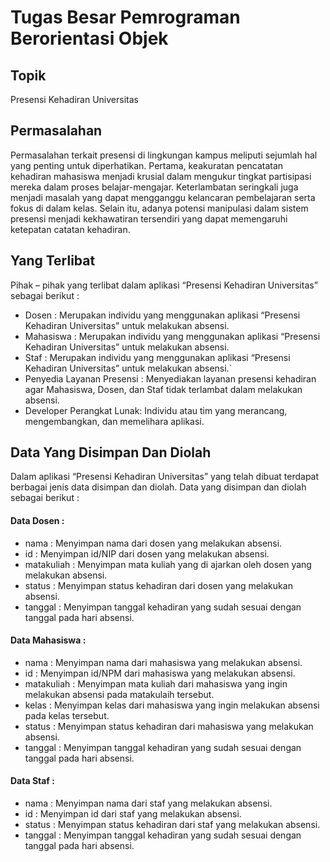 # Tugas Besar Pemrograman Berorientasi Objek

## Topik 
Presensi Kehadiran Universitas 

## Permasalahan 
Permasalahan terkait presensi di lingkungan kampus meliputi sejumlah hal yang penting untuk diperhatikan. Pertama, keakuratan pencatatan kehadiran mahasiswa menjadi krusial dalam mengukur tingkat partisipasi mereka dalam proses belajar-mengajar. Keterlambatan seringkali juga menjadi masalah yang dapat mengganggu kelancaran pembelajaran serta fokus di dalam kelas. Selain itu, adanya potensi manipulasi dalam sistem presensi menjadi kekhawatiran tersendiri yang dapat memengaruhi ketepatan catatan kehadiran.

## Yang Terlibat
Pihak – pihak yang terlibat dalam aplikasi “Presensi Kehadiran Universitas” sebagai berikut :
- Dosen : Merupakan individu yang menggunakan aplikasi “Presensi Kehadiran Universitas” untuk melakukan absensi.
- Mahasiswa : Merupakan individu yang menggunakan aplikasi “Presensi Kehadiran Universitas” untuk melakukan absensi.
- Staf : Merupakan individu yang menggunakan aplikasi “Presensi Kehadiran Universitas” untuk melakukan absensi.`
- Penyedia Layanan Presensi : Menyediakan layanan presensi kehadiran agar Mahasiswa, Dosen, dan Staf tidak terlambat dalam melakukan absensi.
- Developer Perangkat Lunak: Individu atau tim yang merancang, mengembangkan, dan memelihara aplikasi.

## Data Yang Disimpan Dan Diolah
Dalam aplikasi “Presensi Kehadiran Universitas” yang telah dibuat terdapat berbagai jenis data disimpan dan diolah. Data yang disimpan dan diolah sebagai berikut :
#### Data Dosen :
- nama : Menyimpan nama dari dosen yang melakukan absensi.
- id : Menyimpan id/NIP dari dosen yang melakukan absensi.
- matakuliah : Menyimpan mata kuliah yang di ajarkan oleh dosen yang melakukan absensi.
- status : Menyimpan status kehadiran dari dosen yang melakukan absensi.
- tanggal : Menyimpan tanggal kehadiran yang sudah sesuai dengan tanggal pada hari absensi.
  
#### Data Mahasiswa :
- nama : Menyimpan nama dari mahasiswa yang melakukan absensi.
- id : Menyimpan id/NPM dari mahasiswa yang melakukan absensi.
- matakuliah : Menyimpan mata kuliah dari mahasiswa yang ingin melakukan absensi pada matakulaih tersebut.
- kelas : Menyimpan kelas dari mahasiswa yang ingin melakukan absensi pada kelas tersebut.
- status : Menyimpan status kehadiran dari mahasiswa yang melakukan absensi.
- tanggal : Menyimpan tanggal kehadiran yang sudah sesuai dengan tanggal pada hari absensi.

#### Data Staf :
- nama : Menyimpan nama dari staf yang melakukan absensi.
- id : Menyimpan id dari staf yang melakukan absensi.
- status : Menyimpan status kehadiran dari staf yang melakukan absensi.
- tanggal : Menyimpan tanggal kehadiran yang sudah sesuai dengan tanggal pada hari absensi.
